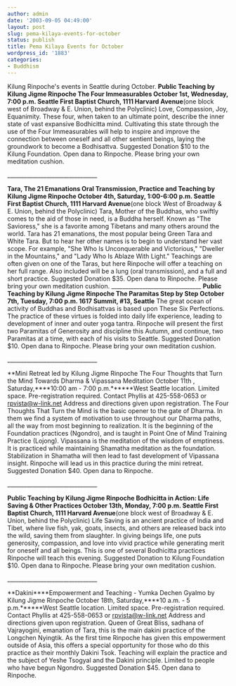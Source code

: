 ```yaml
---
author: admin
date: '2003-09-05 04:49:00'
layout: post
slug: pema-kilaya-events-for-october
status: publish
title: Pema Kilaya Events for October
wordpress_id: '1883'
categories:
- Buddhism
---
```


Kilung Rinpoche's events in Seattle during October. **Public Teaching by
Kilung Jigme Rinpoche The Four Immeasurables October 1st, Wednesday,
7:00 p.m. Seattle First Baptist Church, 1111 Harvard Avenue**(one block
west of Broadway & E. Union, behind the Polyclinic) Love, Compassion,
Joy, Equanimity. These four, when taken to an ultimate point, describe
the inner state of vast expansive Bodhicitta mind. Cultivating this
state through the use of the Four Immeasurables will help to inspire and
improve the connection between oneself and all other sentient beings,
laying the groundwork to become a Bodhisattva. Suggested Donation $10 to
the Kilung Foundation. Open dana to Rinpoche. Please bring your own
meditation cushion.

\_\_\_\_\_\_\_\_\_\_\_\_\_\_\_\_\_\_\_\_\_\_\_\_\_\_\_\_\_\_\_\_

**Tara, The 21 Emanations Oral Transmission, Practice and Teaching by
Kilung Jigme Rinpoche October 4th, Saturday, 1:00-6:00 p.m. Seattle
First Baptist Church, 1111 Harvard Avenue**(one block West of Broadway &
E. Union, behind the Polyclinic) Tara, Mother of the Buddhas, who
swiftly comes to the aid of those in need, is a Buddha herself. Known as
"The Savioress," she is a favorite among Tibetans and many others around
the world. Tara has 21 emanations, the most popular being Green Tara and
White Tara. But to hear her other names is to begin to understand her
vast scope. For example, "She Who Is Unconquerable and Victorious,"
"Dweller in the Mountains," and "Lady Who Is Ablaze With Light."
Teachings are often given on one of the Taras, but here Rinpoche will
offer a teaching on her full range. Also included will be a lung (oral
transmission), and a full and short practice. Suggested Donation $35.
Open dana to Rinpoche. Please bring your own meditation cushion.
\_\_\_\_\_\_\_\_\_\_\_\_\_\_\_\_\_\_\_\_\_\_\_\_\_\_\_\_\_\_\_\_
**Public Teaching by Kilung Jigme Rinpoche The Paramitas Step by Step
October 7th, Tuesday, 7:00 p.m. 1617 Summit, \#13, Seattle** The great
ocean of activity of Buddhas and Bodhisattvas is based upon These Six
Perfections. The practice of these virtues is folded into daily life
experience, leading to development of inner and outer yoga tantra.
Rinpoche will present the first two Paramitas of Generosity and
discipline this Autumn, and continue, two Paramitas at a time, with each
of his visits to Seattle. Suggested Donation $10. Open dana to Rinpoche.
Please bring your own meditation cushion.

\_\_\_\_\_\_\_\_\_\_\_\_\_\_\_\_\_\_\_\_\_\_\_\_\_\_\_\_\_\_\_\_

**Mini Retreat led by Kilung Jigme Rinpoche The Four Thoughts that Turn
the Mind Towards Dharma & Vipassana Meditation October 11th ,
Saturday,****10:00 am - 7:00 p.m.******West Seattle location. Limited
space. Pre-registration required. Contact Phyllis at 425-558-0653 or
rpvista@w-link.net Address and directions given upon registration. The
Four Thoughts That Turn the Mind is the basic opener to the gate of
Dharma. In them we find a system of motivation to use throughout our
Dharma paths, all the way from most beginning to realization. It is the
beginning of the Foundation practices (Ngondro), and is taught in Point
One of Mind Training Practice (Lojong). Vipassana is the meditation of
the wisdom of emptiness. It is practiced while maintaining Shamatha
meditation as the foundation. Stabilization in Shamatha will then lead
to fast development of Vipassana insight. Rinpoche will lead us in this
practice during the mini retreat. Suggested Donation $40. Open dana to
Rinpoche.

\_\_\_\_\_\_\_\_\_\_\_\_\_\_\_\_\_\_\_\_\_\_\_\_\_\_\_\_\_\_\_\_

**Public Teaching by Kilung Jigme Rinpoche Bodhicitta in Action: Life
Saving & Other Practices October 13th, Monday, 7:00 p.m. Seattle First
Baptist Church, 1111 Harvard Avenue**(one block west of Broadway & E.
Union, behind the Polyclinic) Life Saving is an ancient practice of
India and Tibet, where live fish, yak, goats, insects, and others are
released back into the wild, saving them from slaughter. In giving
beings life, one puts generosity, compassion, and love into vivid
practice while generating merit for oneself and all beings. This is one
of several Bodhicitta practices Rinpoche will teach this evening.
Suggested Donation to Kilung Foundation $10. Open dana to Rinpoche.
Please bring your own meditation cushion.

\_\_\_\_\_\_\_\_\_\_\_\_\_\_\_\_\_\_\_\_\_\_\_\_\_\_\_\_\_\_\_\_

**Dakini****Empowerment and Teaching - Yumka Dechen Gyalmo by Kilung
Jigme Rinpoche October 18th, Saturday,****10 a.m. - 5 p.m.******West
Seattle location. Limited space. Pre-registration required. Contact
Phyllis at 425-558-0653 or rpvista@w-link.net Address and directions
given upon registration. Queen of Great Bliss, sadhana of Vajrayogini,
emanation of Tara, this is the main dakini practice of the Longchen
Nyingtik. As the first time Rinpoche has given this empowerment outside
of Asia, this offers a special opportunity for those who do this
practice as their monthly Dakini Tsok. Teaching will explain the
practice and the subject of Yeshe Tsogyal and the Dakini principle.
Limited to people who have begun Ngondro. Suggested Donation $45. Open
dana to Rinpoche.
